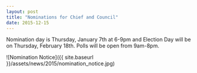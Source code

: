 ```yaml
---
layout: post
title: "Nominations for Chief and Council"
date: 2015-12-15
---
```


Nomination day is Thursday, January 7th at 6-9pm and Election Day will be on Thursday, February 18th. Polls will be open from 9am-8pm.

![Nomination Notice]({{ site.baseurl }}/assets/news/2015/nomination_notice.jpg)